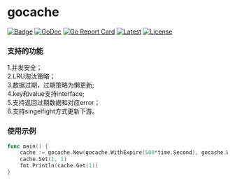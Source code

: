 # gocache
[![Badge](https://img.shields.io/badge/link-996.icu-%23FF4D5B.svg?style=flat-square)](https://996.icu/#/zh_CN)
[![GoDoc](https://godoc.org/github.com/WeiJiadong/gocache?status.svg)](https://pkg.go.dev/github.com/WeiJiadong/gocache@v1.0.6)
[![Go Report Card](https://goreportcard.com/badge/github.com/WeiJiadong/gocache)](https://goreportcard.com/report/github.com/WeiJiadong/gocache)
[![Latest](https://img.shields.io/badge/latest-v1.0.6-blue.svg)](https://github.com/WeiJiadong/gocache/tree/v1.0.6)
[![License](https://img.shields.io/badge/License-Apache_2.0-blue.svg)](https://opensource.org/licenses/Apache-2.0)

### 支持的功能
1.并发安全；  
2.LRU淘汰策略；  
3.数据过期，过期策略为懒更新;  
4.key和value支持interface;  
5.支持返回过期数据和对应error；  
6.支持singelfight方式更新下游。

### 使用示例
```go
func main() {
    cache := gocache.New(gocache.WithExpire(500*time.Second), gocache.WithKeyCnt(10))
    cache.Set(1, 1)
    fmt.Println(cache.Get(1))
}
```
